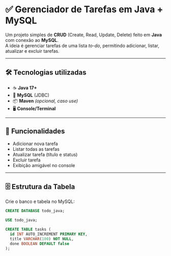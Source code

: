 # ✅ Gerenciador de Tarefas em Java + MySQL

Um projeto simples de **CRUD** (Create, Read, Update, Delete) feito em **Java** com conexão ao **MySQL**.  
A ideia é gerenciar tarefas de uma lista *to-do*, permitindo adicionar, listar, atualizar e excluir tarefas.

---

## 🛠️ Tecnologias utilizadas
- ☕ **Java 17+**
- 🐬 **MySQL** (JDBC)
- 📦 **Maven** *(opcional, caso use)*  
- 🖥️ **Console/Terminal**

---

## 📌 Funcionalidades
- Adicionar nova tarefa
- Listar todas as tarefas
- Atualizar tarefa (título e status)
- Excluir tarefa
- Exibição amigável no console

---

## 🗄️ Estrutura da Tabela
Crie o banco e tabela no MySQL:

```sql
CREATE DATABASE todo_java;

USE todo_java;

CREATE TABLE tasks (
  id INT AUTO_INCREMENT PRIMARY KEY,
  title VARCHAR(100) NOT NULL,
  done BOOLEAN DEFAULT false
);
